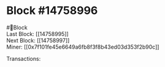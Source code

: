 
Block #14758996
===============
  
#🧊Block  
Last Block: [[14758995]]  
Next Block: [[14758997]]  
Miner: [[0x7f101fe45e6649a6fb8f3f8b43ed03d353f2b90c]]  

 Transactions: